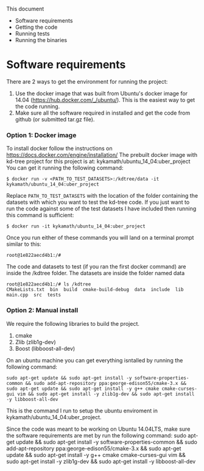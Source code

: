 
This document
- Software requirements
- Getting the code
- Running tests
- Running the binaries

# Software requirements

There are 2 ways to get the environment for running the project:

1. Use the docker image that was built from Ubuntu's docker image for 14.04 (https://hub.docker.com/_/ubuntu/).
This is the easiest way to get the code running.
2. Make sure all the software required in installed and get the code from github (or submitted tar.gz file).

### Option 1: Docker image

  To install docker follow the instructions on https://docs.docker.com/engine/installation/
  The prebuilt docker image with kd-tree project for this project is at: kykamath/ubuntu_14_04:uber_project
  You can get it running the following command:

    
    $ docker run -v <PATH_TO_TEST_DATASETS>:/kdtree/data -it kykamath/ubuntu_14_04:uber_project
    

  Replace `PATH_TO_TEST_DATASETS` with the location of the folder containing the datasets with which you want to
  test the kd-tree code. If you just want to run the code against some of the test datasets I have included then
  running this command is sufficient:

    
    $ docker run -it kykamath/ubuntu_14_04:uber_project
    

  Once you run either of these commands you will land on a terminal prompt similar to this:

    
    root@1e822aecd4b1:/#
    

  The code and datasets to test (if you ran the first docker command) are inside the /kdtree folder. The
  datasets are inside the folder named data

    
    root@1e822aecd4b1:/# ls /kdtree
    CMakeLists.txt  bin  build  cmake-build-debug  data  include  lib  main.cpp  src  tests
    
### Option 2: Manual install
  We require the following libraries to build the project.
  
  1. cmake
  2. Zlib (zlib1g-dev)
  3. Boost (libboost-all-dev) 

  On an ubuntu machine you can get everything isntalled by running the following command:

      
    sudo apt-get update && sudo apt-get install -y software-properties-common && sudo add-apt-repository ppa:george-edison55/cmake-3.x && sudo apt-get update && sudo apt-get install -y g++ cmake cmake-curses-gui vim && sudo apt-get install -y zlib1g-dev && sudo apt-get install -y libboost-all-dev
      
  This is the command I run to setup the ubuntu enviroment in kykamath/ubuntu_14_04:uber_project.  


Since the code was meant to be working on Ubuntu 14.04LTS,
make sure the software requirements are met by run the following
command:
sudo apt-get update && sudo apt-get install -y software-properties-common && sudo add-apt-repository ppa:george-edison55/cmake-3.x && sudo apt-get update && sudo apt-get install -y g++ cmake cmake-curses-gui vim && sudo apt-get install -y zlib1g-dev && sudo apt-get install -y libboost-all-dev

